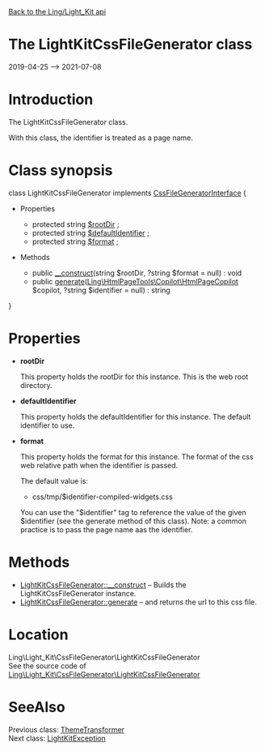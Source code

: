 [Back to the Ling/Light_Kit api](https://github.com/lingtalfi/Light_Kit/blob/master/doc/api/Ling/Light_Kit.md)



The LightKitCssFileGenerator class
================
2019-04-25 --> 2021-07-08






Introduction
============

The LightKitCssFileGenerator class.

With this class, the identifier is treated as a page name.



Class synopsis
==============


class <span class="pl-k">LightKitCssFileGenerator</span> implements [CssFileGeneratorInterface](https://github.com/lingtalfi/HtmlPageTools/blob/master/doc/api/Ling/HtmlPageTools/CssFileGenerator/CssFileGeneratorInterface.md) {

- Properties
    - protected string [$rootDir](#property-rootDir) ;
    - protected string [$defaultIdentifier](#property-defaultIdentifier) ;
    - protected string [$format](#property-format) ;

- Methods
    - public [__construct](https://github.com/lingtalfi/Light_Kit/blob/master/doc/api/Ling/Light_Kit/CssFileGenerator/LightKitCssFileGenerator/__construct.md)(string $rootDir, ?string $format = null) : void
    - public [generate](https://github.com/lingtalfi/Light_Kit/blob/master/doc/api/Ling/Light_Kit/CssFileGenerator/LightKitCssFileGenerator/generate.md)([Ling\HtmlPageTools\Copilot\HtmlPageCopilot](https://github.com/lingtalfi/HtmlPageTools/blob/master/doc/api/Ling/HtmlPageTools/Copilot/HtmlPageCopilot.md) $copilot, ?string $identifier = null) : string

}




Properties
=============

- <span id="property-rootDir"><b>rootDir</b></span>

    This property holds the rootDir for this instance.
    This is the web root directory.
    
    

- <span id="property-defaultIdentifier"><b>defaultIdentifier</b></span>

    This property holds the defaultIdentifier for this instance.
    The default identifier to use.
    
    

- <span id="property-format"><b>format</b></span>

    This property holds the format for this instance.
    The format of the css web relative path when the identifier is passed.
    
    The default value is:
    
    - css/tmp/$identifier-compiled-widgets.css
    
    You can use the "$identifier" tag to reference the value of the given $identifier (see the generate method of this class).
    Note: a common practice is to pass the page name aas the identifier.
    
    



Methods
==============

- [LightKitCssFileGenerator::__construct](https://github.com/lingtalfi/Light_Kit/blob/master/doc/api/Ling/Light_Kit/CssFileGenerator/LightKitCssFileGenerator/__construct.md) &ndash; Builds the LightKitCssFileGenerator instance.
- [LightKitCssFileGenerator::generate](https://github.com/lingtalfi/Light_Kit/blob/master/doc/api/Ling/Light_Kit/CssFileGenerator/LightKitCssFileGenerator/generate.md) &ndash; and returns the url to this css file.





Location
=============
Ling\Light_Kit\CssFileGenerator\LightKitCssFileGenerator<br>
See the source code of [Ling\Light_Kit\CssFileGenerator\LightKitCssFileGenerator](https://github.com/lingtalfi/Light_Kit/blob/master/CssFileGenerator/LightKitCssFileGenerator.php)



SeeAlso
==============
Previous class: [ThemeTransformer](https://github.com/lingtalfi/Light_Kit/blob/master/doc/api/Ling/Light_Kit/ConfigurationTransformer/ThemeTransformer.md)<br>Next class: [LightKitException](https://github.com/lingtalfi/Light_Kit/blob/master/doc/api/Ling/Light_Kit/Exception/LightKitException.md)<br>
